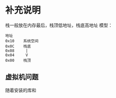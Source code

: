# 补充说明

栈一般放在内存最后，栈顶低地址，栈底高地址
模型：
```
地址
0x10    系统空间
0x0C    栈底
0x08     |
0x04     V
0x00    栈顶
```

## 虚拟机问题

随着安装的库和